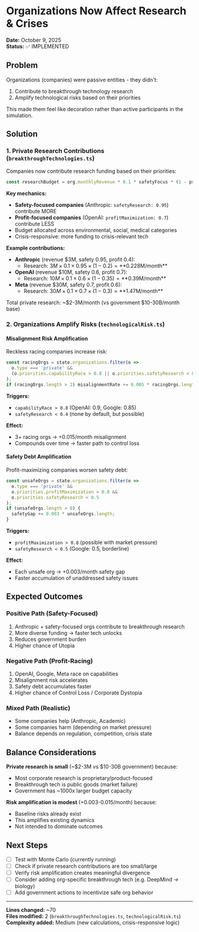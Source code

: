 # Organizations Now Affect Research & Crises

**Date:** October 9, 2025  
**Status:** ✅ IMPLEMENTED

## Problem

Organizations (companies) were passive entities - they didn't:
1. Contribute to breakthrough technology research
2. Amplify technological risks based on their priorities

This made them feel like decoration rather than active participants in the simulation.

## Solution

### 1. Private Research Contributions (`breakthroughTechnologies.ts`)

Companies now contribute research funding based on their priorities:

```typescript
const researchBudget = org.monthlyRevenue * 0.1 * safetyFocus * (1 - profitFocus * 0.5);
```

**Key mechanics:**
- **Safety-focused companies** (Anthropic: `safetyResearch: 0.95`) contribute MORE
- **Profit-focused companies** (OpenAI: `profitMaximization: 0.7`) contribute LESS
- Budget allocated across environmental, social, medical categories
- Crisis-responsive: more funding to crisis-relevant tech

**Example contributions:**
- **Anthropic** (revenue $3M, safety 0.95, profit 0.4):
  - Research: $3M × 0.1 × 0.95 × (1 - 0.2) = **$0.228M/month**
- **OpenAI** (revenue $10M, safety 0.6, profit 0.7):
  - Research: $10M × 0.1 × 0.6 × (1 - 0.35) = **$0.39M/month**
- **Meta** (revenue $30M, safety 0.7, profit 0.6):
  - Research: $30M × 0.1 × 0.7 × (1 - 0.3) = **$1.47M/month**

Total private research: ~$2-3M/month (vs government $10-30B/month base)

### 2. Organizations Amplify Risks (`technologicalRisk.ts`)

#### Misalignment Risk Amplification

Reckless racing companies increase risk:

```typescript
const racingOrgs = state.organizations.filter(o => 
  o.type === 'private' && 
  (o.priorities.capabilityRace > 0.8 || o.priorities.safetyResearch < 0.4)
);
if (racingOrgs.length > 2) misalignmentRate += 0.005 * racingOrgs.length;
```

**Triggers:**
- `capabilityRace > 0.8` (OpenAI: 0.9, Google: 0.85)
- `safetyResearch < 0.4` (none by default, but possible)

**Effect:**
- 3+ racing orgs → +0.015/month misalignment
- Compounds over time → faster path to control loss

#### Safety Debt Amplification

Profit-maximizing companies worsen safety debt:

```typescript
const unsafeOrgs = state.organizations.filter(o =>
  o.type === 'private' &&
  o.priorities.profitMaximization > 0.8 &&
  o.priorities.safetyResearch < 0.5
);
if (unsafeOrgs.length > 0) {
  safetyGap += 0.003 * unsafeOrgs.length;
}
```

**Triggers:**
- `profitMaximization > 0.8` (possible with market pressure)
- `safetyResearch < 0.5` (Google: 0.5, borderline)

**Effect:**
- Each unsafe org → +0.003/month safety gap
- Faster accumulation of unaddressed safety issues

## Expected Outcomes

### Positive Path (Safety-Focused)
1. Anthropic + safety-focused orgs contribute to breakthrough research
2. More diverse funding → faster tech unlocks
3. Reduces government burden
4. Higher chance of Utopia

### Negative Path (Profit-Racing)
1. OpenAI, Google, Meta race on capabilities
2. Misalignment risk accelerates
3. Safety debt accumulates faster
4. Higher chance of Control Loss / Corporate Dystopia

### Mixed Path (Realistic)
- Some companies help (Anthropic, Academic)
- Some companies harm (depending on market pressure)
- Balance depends on regulation, competition, crisis state

## Balance Considerations

**Private research is small** (~$2-3M vs $10-30B government) because:
- Most corporate research is proprietary/product-focused
- Breakthrough tech is public goods (market failure)
- Government has ~1000x larger budget capacity

**Risk amplification is modest** (+0.003-0.015/month) because:
- Baseline risks already exist
- This amplifies existing dynamics
- Not intended to dominate outcomes

## Next Steps

- [ ] Test with Monte Carlo (currently running)
- [ ] Check if private research contributions are too small/large
- [ ] Verify risk amplification creates meaningful divergence
- [ ] Consider adding org-specific breakthrough tech (e.g. DeepMind → biology)
- [ ] Add government actions to incentivize safe org behavior

---

**Lines changed:** ~70  
**Files modified:** 2 (`breakthroughTechnologies.ts`, `technologicalRisk.ts`)  
**Complexity added:** Medium (new calculations, crisis-responsive logic)


